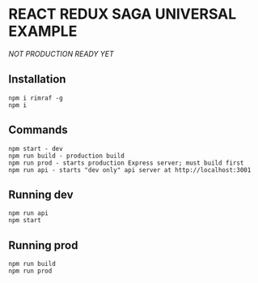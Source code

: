 # REACT REDUX SAGA UNIVERSAL EXAMPLE
*NOT PRODUCTION READY YET* 

## Installation
```
npm i rimraf -g
npm i
```

## Commands
```
npm start - dev
npm run build - production build
npm run prod - starts production Express server; must build first
npm run api - starts "dev only" api server at http://localhost:3001
```


## Running dev
```
npm run api
npm start
```

## Running prod
```
npm run build
npm run prod
```
